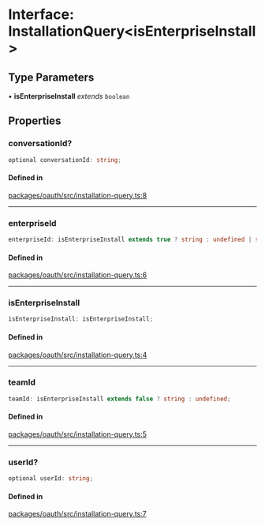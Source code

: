 # Interface: InstallationQuery\<isEnterpriseInstall\>

## Type Parameters

• **isEnterpriseInstall** *extends* `boolean`

## Properties

### conversationId?

```ts
optional conversationId: string;
```

#### Defined in

[packages/oauth/src/installation-query.ts:8](https://github.com/slackapi/node-slack-sdk/blob/c15385ef93ccdde9702f52f7d1f445999203d794/packages/oauth/src/installation-query.ts#L8)

***

### enterpriseId

```ts
enterpriseId: isEnterpriseInstall extends true ? string : undefined | string;
```

#### Defined in

[packages/oauth/src/installation-query.ts:6](https://github.com/slackapi/node-slack-sdk/blob/c15385ef93ccdde9702f52f7d1f445999203d794/packages/oauth/src/installation-query.ts#L6)

***

### isEnterpriseInstall

```ts
isEnterpriseInstall: isEnterpriseInstall;
```

#### Defined in

[packages/oauth/src/installation-query.ts:4](https://github.com/slackapi/node-slack-sdk/blob/c15385ef93ccdde9702f52f7d1f445999203d794/packages/oauth/src/installation-query.ts#L4)

***

### teamId

```ts
teamId: isEnterpriseInstall extends false ? string : undefined;
```

#### Defined in

[packages/oauth/src/installation-query.ts:5](https://github.com/slackapi/node-slack-sdk/blob/c15385ef93ccdde9702f52f7d1f445999203d794/packages/oauth/src/installation-query.ts#L5)

***

### userId?

```ts
optional userId: string;
```

#### Defined in

[packages/oauth/src/installation-query.ts:7](https://github.com/slackapi/node-slack-sdk/blob/c15385ef93ccdde9702f52f7d1f445999203d794/packages/oauth/src/installation-query.ts#L7)
